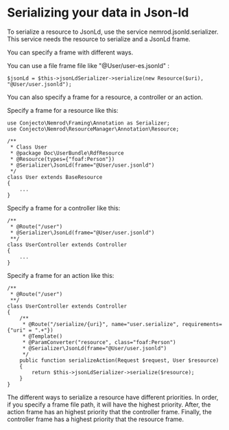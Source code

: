 Serializing your data in Json-ld
=====

To serialize a resource to JsonLd, use the service nemrod.jsonld.serializer.
This service needs the resource to serialize and a JsonLd frame.

You can specify a frame with different ways.

You can use a file frame file like "@User/user-es.jsonld" :

    $jsonLd = $this->jsonLdSerializer->serialize(new Resource($uri), "@User/user.jsonld");

You can also specify a frame for a resource, a controller or an action.

Specify a frame for a resource like this:

    use Conjecto\Nemrod\Framing\Annotation as Serializer;
    use Conjecto\Nemrod\ResourceManager\Annotation\Resource;
    
    /**
     * Class User
     * @package Doc\UserBundle\RdfResource
     * @Resource(types={"foaf:Person"})
     * @Serializer\JsonLd(frame="@User/user.jsonld")
     */
    class User extends BaseResource
    {
        ...
    }

Specify a frame for a controller like this:

    /**
     * @Route("/user")
     * @Serializer\JsonLd(frame="@User/user.jsonld")
     **/
    class UserController extends Controller
    {
        ...
    }

Specify a frame for an action like this:

    /**
     * @Route("/user")
     **/
    class UserController extends Controller
    {
        /**
         * @Route("/serialize/{uri}", name="user.serialize", requirements={"uri" = ".+"})
         * @Template()
         * @ParamConverter("resource", class="foaf:Person")
         * @Serializer\JsonLd(frame="@User/user.jsonld")
         */
        public function serializeAction(Request $request, User $resource)
        {
            return $this->jsonLdSerializer->serialize($resource);
        }
    }

The different ways to serialize a resource have different priorities. In order, if you specify a frame file path, it will have the highest priority.
After, the action frame has an highest priority that the controller frame. Finally, the controller frame has a highest priority that the resource frame.
